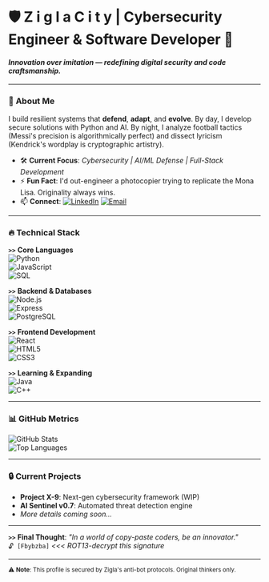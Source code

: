 # 🛡️ Z i g l a  C i t y | Cybersecurity Engineer & Software Developer 🔐  
#### *Innovation over imitation — redefining digital security and code craftsmanship.*  

---

### 🧠 **About Me**  
I build resilient systems that **defend**, **adapt**, and **evolve**. By day, I develop secure solutions with Python and AI. By night, I analyze football tactics (Messi's precision is algorithmically perfect) and dissect lyricism (Kendrick's wordplay is cryptographic artistry).  

- 🛠 **Current Focus**: *Cybersecurity | AI/ML Defense | Full-Stack Development*  
- ⚡ **Fun Fact**: I'd out-engineer a photocopier trying to replicate the Mona Lisa. Originality always wins.  
- 📫 **Connect**: [![LinkedIn](https://img.shields.io/badge/-LinkedIn-0A66C2?style=flat&logo=linkedin)](https://www.linkedin.com/in/ziglacity) [![Email](https://img.shields.io/badge/-Email-EA4335?style=flat&logo=gmail)](mailto:ziglacity@gmail.com)  

---

### 🔥 **Technical Stack**  

**`>>`** **Core Languages**  
![Python](https://img.shields.io/badge/-Python-3776AB?logo=python&logoColor=white&style=for-the-badge)  
![JavaScript](https://img.shields.io/badge/-JavaScript-F7DF1E?logo=javascript&logoColor=black&style=for-the-badge)  
![SQL](https://img.shields.io/badge/-SQL-003B57?logo=database&logoColor=white&style=for-the-badge)  

**`>>`** **Backend & Databases**  
![Node.js](https://img.shields.io/badge/-Node.js-339933?logo=nodedotjs&logoColor=white&style=flat)  
![Express](https://img.shields.io/badge/-Express-000000?logo=express&logoColor=white&style=flat)  
![PostgreSQL](https://img.shields.io/badge/-PostgreSQL-4169E1?logo=postgresql&logoColor=white&style=flat)  

**`>>`** **Frontend Development**  
![React](https://img.shields.io/badge/-React-61DAFB?logo=react&logoColor=black&style=flat)  
![HTML5](https://img.shields.io/badge/-HTML5-E34F26?logo=html5&logoColor=white&style=flat)  
![CSS3](https://img.shields.io/badge/-CSS3-1572B6?logo=css3&logoColor=white&style=flat)  

**`>>`** **Learning & Expanding**  
![Java](https://img.shields.io/badge/-Java-007396?logo=java&logoColor=white&style=flat)  
![C++](https://img.shields.io/badge/-C++-00599C?logo=cplusplus&logoColor=white&style=flat)  

---

### 📊 **GitHub Metrics**  
![GitHub Stats](https://github-readme-stats.vercel.app/api?username=ZiglaCity&show_icons=true&theme=nightowl&hide_border=true&bg_color=0D1117&title_color=2F81F7&icon_color=2F81F7)  
![Top Languages](https://github-readme-stats.vercel.app/api/top-langs/?username=ZiglaCity&layout=compact&theme=nightowl&hide_border=true&bg_color=0D1117&title_color=2F81F7)  

---

### 🔒 **Current Projects**  
- **Project X-9**: Next-gen cybersecurity framework (WIP)  
- **AI Sentinel v0.7**: Automated threat detection engine  
- *More details coming soon...*  

---

**`>>`** **Final Thought**: *"In a world of copy-paste coders, be an innovator."*  
`🔓 [Fbybzba]` *<<< ROT13-decrypt this signature*  

---

<sub>⚠️ **Note**: This profile is secured by Zigla's anti-bot protocols. Original thinkers only.</sub>  
